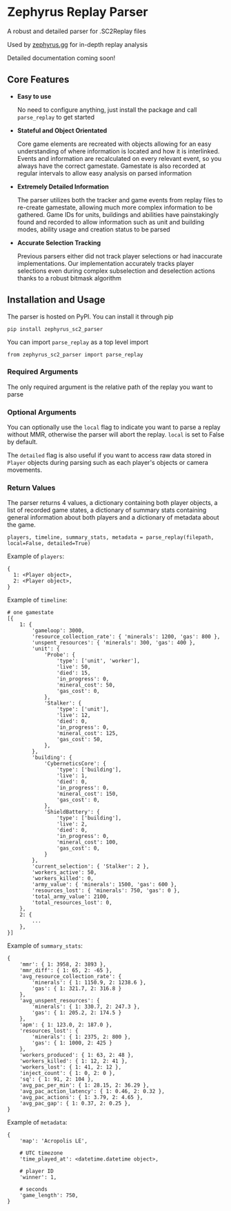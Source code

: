 # Zephyrus Replay Parser

A robust and detailed parser for .SC2Replay files

Used by [zephyrus.gg](https://zephyrus.gg) for in-depth replay analysis

Detailed documentation coming soon!

## Core Features

- **Easy to use**

  No need to configure anything, just install the package and call `parse_replay` to get started

- **Stateful and Object Orientated**

  Core game elements are recreated with objects allowing for an easy understanding of where information is located and how it is interlinked.
  Events and information are recalculated on every relevant event, so you always have the correct gamestate.
  Gamestate is also recorded at regular intervals to allow easy analysis on parsed information

- **Extremely Detailed Information**

  The parser utilizes both the tracker and game events from replay files to re-create gamestate, allowing much more complex information to be gathered.
  Game IDs for units, buildings and abilities have painstakingly found and recorded to allow information such as unit and building modes,
  ability usage and creation status to be parsed
  
- **Accurate Selection Tracking**

  Previous parsers either did not track player selections or had inaccurate implementations. Our implementation accurately tracks player
  selections even during complex subselection and deselection actions thanks to a robust bitmask algorithm


## Installation and Usage

The parser is hosted on PyPI. You can install it through pip

`pip install zephyrus_sc2_parser`

You can import `parse_replay` as a top level import

`from zephyrus_sc2_parser import parse_replay`

### Required Arguments

The only required argument is the relative path of the replay you want to parse

### Optional Arguments

You can optionally use the `local` flag to indicate you want to parse a replay without MMR, otherwise the parser will abort the replay. `local` is set to False by default.

The `detailed` flag is also useful if you want to access raw data stored in `Player` objects during parsing such as each player's objects or camera movements.

### Return Values

The parser returns 4 values, a dictionary containing both player objects, a list of recorded game states, a dictionary of summary stats containing
general information about both players and a dictionary of metadata about the game.

`players, timeline, summary_stats, metadata = parse_replay(filepath, local=False, detailed=True)`

Example of `players`:

    {
      1: <Player object>,
      2: <Player object>,
    }
    
Example of `timeline`:
    
    # one gamestate
    [{
        1: {
            'gameloop': 3000,
            'resource_collection_rate': { 'minerals': 1200, 'gas': 800 },
            'unspent_resources': { 'minerals': 300, 'gas': 400 },
            'unit': {
                'Probe': {
                    'type': ['unit', 'worker'],
                    'live': 50,
                    'died': 15,
                    'in_progress': 0,
                    'mineral_cost': 50,
                    'gas_cost': 0,
                },
                'Stalker': {
                    'type': ['unit'],
                    'live': 12,
                    'died': 0,
                    'in_progress': 0,
                    'mineral_cost': 125,
                    'gas_cost': 50,
                },
            },
            'building': {
                'CyberneticsCore': {
                    'type': ['building'],
                    'live': 1,
                    'died': 0,
                    'in_progress': 0,
                    'mineral_cost': 150,
                    'gas_cost': 0,
                },
                'ShieldBattery': {
                    'type': ['building'],
                    'live': 2,
                    'died': 0,
                    'in_progress': 0,
                    'mineral_cost': 100,
                    'gas_cost': 0,
                }
            },
            'current_selection': { 'Stalker': 2 },
            'workers_active': 50,
            'workers_killed': 0,
            'army_value': { 'minerals': 1500, 'gas': 600 },
            'resources_lost': { 'minerals': 750, 'gas': 0 },
            'total_army_value': 2100,
            'total_resources_lost': 0,
        },
        2: {
            ...
        },
    }]
    
Example of `summary_stats`:

    {
        'mmr': { 1: 3958, 2: 3893 },
        'mmr_diff': { 1: 65, 2: -65 },
        'avg_resource_collection_rate': {
            'minerals': { 1: 1150.9, 2: 1238.6 },
            'gas': { 1: 321.7, 2: 316.8 }
        },
        'avg_unspent_resources': {
            'minerals': { 1: 330.7, 2: 247.3 },
            'gas': { 1: 205.2, 2: 174.5 }
        },
        'apm': { 1: 123.0, 2: 187.0 },
        'resources_lost': {
            'minerals': { 1: 2375, 2: 800 },
            'gas': { 1: 1000, 2: 425 } 
        },
        'workers_produced': { 1: 63, 2: 48 },
        'workers_killed': { 1: 12, 2: 41 },
        'workers_lost': { 1: 41, 2: 12 },
        'inject_count': { 1: 0, 2: 0 },
        'sq': { 1: 91, 2: 104 },
        'avg_pac_per_min': { 1: 28.15, 2: 36.29 },
        'avg_pac_action_latency': { 1: 0.46, 2: 0.32 },
        'avg_pac_actions': { 1: 3.79, 2: 4.65 },
        'avg_pac_gap': { 1: 0.37, 2: 0.25 },
    }

Example of `metadata`:

    {
        'map': 'Acropolis LE',
        
        # UTC timezone
        'time_played_at': <datetime.datetime object>,
        
        # player ID
        'winner': 1,
        
        # seconds
        'game_length': 750,
    }

